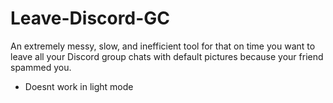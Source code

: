 # Leave-Discord-GC
An extremely messy, slow, and inefficient tool for that on time you want to leave all your Discord group chats with default pictures because your friend spammed you.
- Doesnt work in light mode
